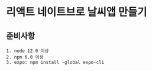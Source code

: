 # 리액트 네이트브로 날씨앱 만들기

## 준비사항
    1. node 12.0 이상
    2. npm 6.0 이상
    3. expo: npm install -global expo-cli